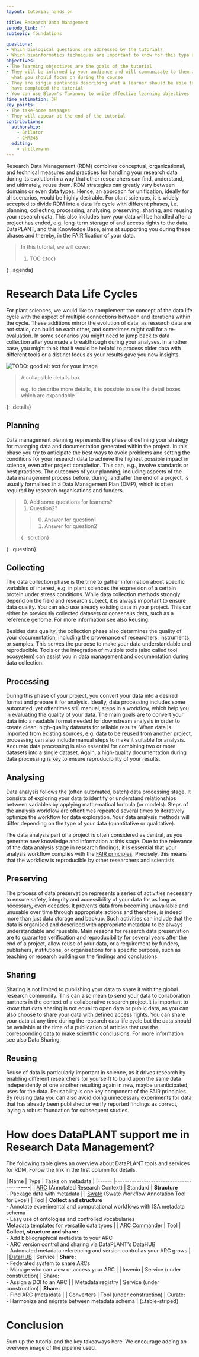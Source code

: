 ```yaml
---
layout: tutorial_hands_on

title: Research Data Management
zenodo_link: ''
subtopic: foundations

questions:
- Which biological questions are addressed by the tutorial?
- Which bioinformatics techniques are important to know for this type of data?
objectives:
- The learning objectives are the goals of the tutorial
- They will be informed by your audience and will communicate to them and to yourself
  what you should focus on during the course
- They are single sentences describing what a learner should be able to do once they
  have completed the tutorial
- You can use Bloom's Taxonomy to write effective learning objectives
time_estimation: 3H
key_points:
- The take-home messages
- They will appear at the end of the tutorial
contributions:
  authorship:
    - Brilator
    - CMR248
  editing:
    - shiltemann
---
```


<!-- the first paragraph of text is used for generating previews etc -->

Research Data Management (RDM) combines conceptual, organizational, and technical measures and practices for handling your research data during its evolution in a way that other researchers can find, understand, and ultimately, reuse them. RDM strategies can greatly vary between domains or even data types. Hence, an approach for unification, ideally for all scenarios, would be highly desirable. For plant sciences, it is widely accepted to divide RDM into a data life cycle with different phases, i.e. planning, collecting, processing, analysing, preserving, sharing, and reusing your research data. This also includes how your data will be handled after a project has ended, e.g. long-term storage of and access rights to the data. DataPLANT, and this Knowledge Base, aims at supporting you during these phases and thereby, in the FAIRification of your data.

<!-- agenda is automatically filled, do not edit this box -->
> <agenda-title></agenda-title>
>
> In this tutorial, we will cover:
>
> 1. TOC
> {:toc}
>
{: .agenda}

# Research Data Life Cycles

For plant sciences, we would like to complement the concept of the data life cycle with the aspect of multiple connections between and iterations within the cycle. These additions mirror the evolution of data, as research data are not static, can build on each other, and sometimes might call for a re-evaluation. In some scenarios you might need to jump back to data collection after you made a breakthrough during your analyses. In another case, you might think that it would be helpful to process older data with different tools or a distinct focus as your results gave you new insights.


![TODO: good alt text for your image](images/Lifecycle.jpg "Caption for this image")


> <details-title> A collapsible details box </details-title>
>
> e.g. to describe more details, it is possible to use the detail boxes which are expandable
>
{: .details}


## Planning

Data management planning represents the phase of defining your strategy for managing data and documentation generated within the project. In this phase you try to anticipate the best ways to avoid problems and setting the conditions for your research data to achieve the highest possible impact in science, even after project completion. This can, e.g., involve standards or best practices. The outcomes of your planning, including aspects of the data management process before, during, and after the end of a project, is usually formalised in a Data Management Plan (DMP), which is often required by research organisations and funders.


> <question-title></question-title>
>
> 0. Add some questions for learners?
> 1. Question2?
>
> > <solution-title></solution-title>
> >
> > 0. Answer for question1
> > 1. Answer for question2
> >
> {: .solution}
>
{: .question}

## Collecting

The data collection phase is the time to gather information about specific variables of interest, e.g. in plant sciences the expression of a certain protein under stress conditions. While data collection methods strongly depend on the field and research subject, it is always important to ensure data quality. You can also use already existing data in your project. This can either be previously collected datasets or consensus data, such as a reference genome. For more information see also Reusing.

Besides data quality, the collection phase also determines the quality of your documentation, including the provenance of researchers, instruments, or samples. This serves the purpose to make your data understandable and reproducible. Tools or the integration of multiple tools (also called tool ecosystem) can assist you in data management and documentation during data collection.

## Processing

During this phase of your project, you convert your data into a desired format and prepare it for analysis. Ideally, data processing includes some automated, yet oftentimes still manual, steps in a workflow, which help you in evaluating the quality of your data. The main goals are to convert your data into a readable format needed for downstream analysis in order to create clean, high-quality datasets for reliable results. When data is imported from existing sources, e.g. data to be reused from another project, processing can also include manual steps to make it suitable for analysis. Accurate data processing is also essential for combining two or more datasets into a single dataset. Again, a high-quality documentation during data processing is key to ensure reproducibility of your results.


## Analysing

Data analysis follows the (often automated, batch) data processing stage. It consists of exploring your data to identify or understand relationships between variables by applying mathematical formula (or models). Steps of the analysis workflow are oftentimes repeated several times to iteratively optimize the workflow for data exploration. Your data analysis methods will differ depending on the type of your data (quantitative or qualitative).

The data analysis part of a project is often considered as central, as you generate new knowledge and information at this stage. Due to the relevance of the data analysis stage in research findings, it is essential that your analysis workflow complies with the [FAIR principles](https://nfdi4plants.org/nfdi4plants.knowledgebase/docs/fundamentals/FairDataPrinciples.html). Precisely, this means that the workflow is reproducible by other researchers and scientists.

## Preserving

The process of data preservation represents a series of activities necessary to ensure safety, integrity and accessibility of your data for as long as necessary, even decades. It prevents data from becoming unavailable and unusable over time through appropriate actions and therefore, is indeed more than just data storage and backup. Such activities can include that the data is organised and described with appropriate metadata to be always understandable and reusable. Main reasons for research data preservation are to guarantee verification and reproducibility for several years after the end of a project, allow reuse of your data, or a requirement by funders, publishers, institutions, or organisations for a specific purpose, such as teaching or research building on the findings and conclusions.

## Sharing

Sharing is not limited to publishing your data to share it with the global research community. This can also mean to send your data to collaboration partners in the context of a collaborative research project.It is important to know that data sharing is not equal to open data or public data, as you can also choose to share your data with defined access rights. You can share your data at any time during the research data life cycle but the data should be available at the time of a publication of articles that use the corresponding data to make scientific conclusions. For more information see also Data Sharing.

## Reusing

Reuse of data is particularly important in science, as it drives research by enabling different researchers (or yourself) to build upon the same data independently of one another resulting again in new, maybe unanticipated, uses for the data. Reusability is one key component of the FAIR principles. By reusing data you can also avoid doing unnecessary experiments for data that has already been published or verify reported findings as correct, laying a robust foundation for subsequent studies.


# How does DataPLANT support me in Research Data Management?

The following table gives an overview about DataPLANT tools and services for RDM. Follow the link in the first column for details.

| Name  | Type     | Tasks on metadata |
|------ |------------------------------------------|
| [ARC](https://nfdi4plants.org/nfdi4plants.knowledgebase/docs/implementation/AnnotatedResearchContext.html) (Annotated Research Context) | Standard | **Structure** <br/> - Package data with metadata        |
| [Swate](https://github.com/nfdi4plants/Swate/) (Swate Workflow Annotation Tool for Excel) | Tool | **Collect and structure** <br/> - Annotate experimental and computational workflows with ISA metadata schema  <br/> - Easy use of ontologies and controlled vocabularies <br/> Metadata templates for versatile data types |
| [ARC Commander](https://nfdi4plants.org/nfdi4plants.knowledgebase/docs/ArcCommanderManual/index.html) | Tool | **Collect, structure and share:** <br> - Add bibliographical metadata to your ARC <br/> - ARC version control and sharing via DataPLANT's DataHUB <br/> - Automated metadata referencing and version control as your ARC grows |
| [DataHUB](https://nfdi4plants.org/nfdi4plants.knowledgebase/docs/implementation/DataHub.html) | Service | **Share:** <br/> - Federated system to share ARCs <br/> - Manage who can view or access your ARC |
| Invenio | Service (under construction) | Share: <br/> - Assign a DOI to an ARC |
| Metadata registry | Service (under construction) | **Share:** <br/> - Find ARC (meta)data |
| Converters | Tool (under construction) | Curate: <br/> - Harmonize and migrate between metadata schema |
{:.table-striped}

# Conclusion

Sum up the tutorial and the key takeaways here. We encourage adding an overview image of the
pipeline used.
